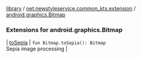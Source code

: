 [library](../../index.md) / [net.newstyleservice.common_ktx.extension](../index.md) / [android.graphics.Bitmap](./index.md)

### Extensions for android.graphics.Bitmap

| [toSepia](to-sepia.md) | `fun Bitmap.toSepia(): Bitmap`<br>Sepia image processing |

